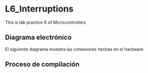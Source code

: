 # L6_Interruptions
This is lab practice 6 of Microcontrollers 

## Diagrama electrónico
El siguiente diagrama muestra las conexiones hechas en el hardware

## Proceso de compilación